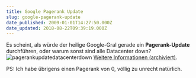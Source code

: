 ```yaml
---
title: Google Pagerank Update
slug: google-pagerank-update
date_published: 2009-01-01T14:27:50.000Z
date_updated: 2018-08-22T09:39:19.000Z
---
```


Es scheint, als würde der heilige Google-Gral gerade ein **Pagerank-Update** durchführen, oder warum sonst sind alle Datacenter down?
![pagerankupdatedatacenterdown](//picdump.thafaker.de/2009/01/pagerankupdatedatacenterdown.png)
[Weitere Informationen (archiviert)](http://web.archive.org/web/20081231225340/http://www.seo-united.de:80/blog/google/pagerank-update-infos-und-tools.htm).

PS: Ich habe übrigens einen Pagerank von 0, völlig zu unrecht natürlich.
